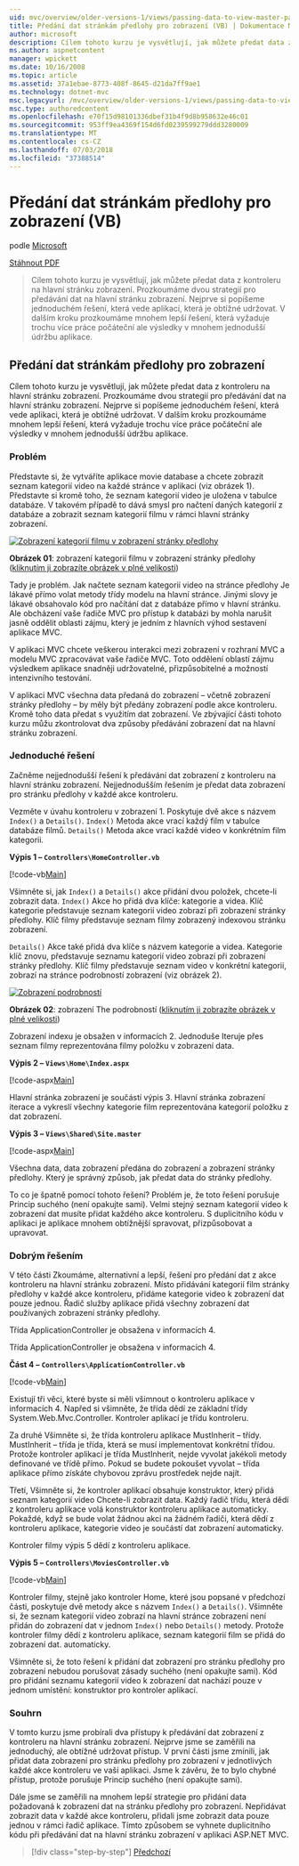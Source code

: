 ```yaml
---
uid: mvc/overview/older-versions-1/views/passing-data-to-view-master-pages-vb
title: Předání dat stránkám předlohy pro zobrazení (VB) | Dokumentace Microsoftu
author: microsoft
description: Cílem tohoto kurzu je vysvětlují, jak můžete předat data z kontroleru na hlavní stránku zobrazení. Prozkoumáme dvou strategií pro předávání dat k zobrazení m...
ms.author: aspnetcontent
manager: wpickett
ms.date: 10/16/2008
ms.topic: article
ms.assetid: 37a1ebae-8773-408f-8645-d21da7ff9ae1
ms.technology: dotnet-mvc
msc.legacyurl: /mvc/overview/older-versions-1/views/passing-data-to-view-master-pages-vb
msc.type: authoredcontent
ms.openlocfilehash: e70f15d98101336dbef31b4f9d8b958632e46c01
ms.sourcegitcommit: 953ff9ea4369f154d6fd0239599279ddd3280009
ms.translationtype: MT
ms.contentlocale: cs-CZ
ms.lasthandoff: 07/03/2018
ms.locfileid: "37388514"
---
```

<a name="passing-data-to-view-master-pages-vb"></a>Předání dat stránkám předlohy pro zobrazení (VB)
====================
podle [Microsoft](https://github.com/microsoft)

[Stáhnout PDF](http://download.microsoft.com/download/e/f/3/ef3f2ff6-7424-48f7-bdaa-180ef64c3490/ASPNET_MVC_Tutorial_13_VB.pdf)

> Cílem tohoto kurzu je vysvětlují, jak můžete předat data z kontroleru na hlavní stránku zobrazení. Prozkoumáme dvou strategií pro předávání dat na hlavní stránku zobrazení. Nejprve si popíšeme jednoduchém řešení, která vede aplikaci, která je obtížné udržovat. V dalším kroku prozkoumáme mnohem lepší řešení, která vyžaduje trochu více práce počáteční ale výsledky v mnohem jednodušší údržbu aplikace.


## <a name="passing-data-to-view-master-pages"></a>Předání dat stránkám předlohy pro zobrazení

Cílem tohoto kurzu je vysvětlují, jak můžete předat data z kontroleru na hlavní stránku zobrazení. Prozkoumáme dvou strategií pro předávání dat na hlavní stránku zobrazení. Nejprve si popíšeme jednoduchém řešení, která vede aplikaci, která je obtížné udržovat. V dalším kroku prozkoumáme mnohem lepší řešení, která vyžaduje trochu více práce počáteční ale výsledky v mnohem jednodušší údržbu aplikace.

### <a name="the-problem"></a>Problém

Představte si, že vytváříte aplikace movie database a chcete zobrazit seznam kategorií video na každé stránce v aplikaci (viz obrázek 1). Představte si kromě toho, že seznam kategorií video je uložena v tabulce databáze. V takovém případě to dává smysl pro načtení daných kategorií z databáze a zobrazit seznam kategorií filmu v rámci hlavní stránky zobrazení.


[![Zobrazení kategorií filmu v zobrazení stránky předlohy](passing-data-to-view-master-pages-vb/_static/image2.png)](passing-data-to-view-master-pages-vb/_static/image1.png)

**Obrázek 01**: zobrazení kategorií filmu v zobrazení stránky předlohy ([kliknutím ji zobrazíte obrázek v plné velikosti](passing-data-to-view-master-pages-vb/_static/image3.png))


Tady je problém. Jak načtete seznam kategorií video na stránce předlohy Je lákavé přímo volat metody třídy modelu na hlavní stránce. Jinými slovy je lákavé obsahovalo kód pro načítání dat z databáze přímo v hlavní stránku. Ale obcházení vaše řadiče MVC pro přístup k databázi by mohla narušit jasně oddělit oblasti zájmu, který je jedním z hlavních výhod sestavení aplikace MVC.

V aplikaci MVC chcete veškerou interakci mezi zobrazení v rozhraní MVC a modelu MVC zpracovávat vaše řadiče MVC. Toto oddělení oblastí zájmu výsledkem aplikace snadněji udržovatelné, přizpůsobitelné a možností intenzivního testování.

V aplikaci MVC všechna data předaná do zobrazení – včetně zobrazení stránky předlohy – by měly být předány zobrazení podle akce kontroleru. Kromě toho data předat s využitím dat zobrazení. Ve zbývající části tohoto kurzu můžu zkontrolovat dva způsoby předávání zobrazení dat na hlavní stránku zobrazení.

### <a name="the-simple-solution"></a>Jednoduché řešení

Začněme nejjednodušší řešení k předávání dat zobrazení z kontroleru na hlavní stránku zobrazení. Nejjednodušším řešením je předat data zobrazení pro stránku předlohy v každé akce kontroleru.

Vezměte v úvahu kontroleru v zobrazení 1. Poskytuje dvě akce s názvem `Index()` a `Details()`. `Index()` Metoda akce vrací každý film v tabulce databáze filmů. `Details()` Metoda akce vrací každé video v konkrétním film kategorii.

**Výpis 1 – `Controllers\HomeController.vb`**

[!code-vb[Main](passing-data-to-view-master-pages-vb/samples/sample1.vb)]

Všimněte si, jak `Index()` a `Details()` akce přidání dvou položek, chcete-li zobrazit data. `Index()` Akce ho přidá dva klíče: kategorie a videa. Klíč kategorie představuje seznam kategorií video zobrazí při zobrazení stránky předlohy. Klíč filmy představuje seznam filmy zobrazený indexovou stránku zobrazení.

`Details()` Akce také přidá dva klíče s názvem kategorie a videa. Kategorie klíč znovu, představuje seznamu kategorií video zobrazí při zobrazení stránky předlohy. Klíč filmy představuje seznam video v konkrétní kategorii, zobrazí na stránce podrobností zobrazení (viz obrázek 2).


[![Zobrazení podrobností](passing-data-to-view-master-pages-vb/_static/image5.png)](passing-data-to-view-master-pages-vb/_static/image4.png)

**Obrázek 02**: zobrazení The podrobností ([kliknutím ji zobrazíte obrázek v plné velikosti](passing-data-to-view-master-pages-vb/_static/image6.png))


Zobrazení indexu je obsažen v informacích 2. Jednoduše Iteruje přes seznam filmy reprezentována filmy položku v zobrazení data.

**Výpis 2 – `Views\Home\Index.aspx`**

[!code-aspx[Main](passing-data-to-view-master-pages-vb/samples/sample2.aspx)]

Hlavní stránka zobrazení je součástí výpis 3. Hlavní stránka zobrazení iterace a vykreslí všechny kategorie film reprezentována kategorií položku z dat zobrazení.

**Výpis 3 – `Views\Shared\Site.master`**

[!code-aspx[Main](passing-data-to-view-master-pages-vb/samples/sample3.aspx)]

Všechna data, data zobrazení předána do zobrazení a zobrazení stránky předlohy. Který je správný způsob, jak předat data do stránky předlohy.

To co je špatně pomocí tohoto řešení? Problém je, že toto řešení porušuje Princip suchého (není opakujte sami). Velmi stejný seznam kategorií video k zobrazení dat musíte přidat každého akce kontroleru. S duplicitního kódu v aplikaci je aplikace mnohem obtížnější spravovat, přizpůsobovat a upravovat.

### <a name="the-good-solution"></a>Dobrým řešením

V této části Zkoumáme, alternativní a lepší, řešení pro předání dat z akce kontroleru na hlavní stránku zobrazení. Místo přidávání kategorií film stránky předlohy v každé akce kontroleru, přidáme kategorie video k zobrazení dat pouze jednou. Řadič služby aplikace přidá všechny zobrazení dat používaných zobrazení stránky předlohy.

Třída ApplicationController je obsažena v informacích 4.

Třída ApplicationController je obsažena v informacích 4.

**Část 4 – `Controllers\ApplicationController.vb`**

[!code-vb[Main](passing-data-to-view-master-pages-vb/samples/sample4.vb)]

Existují tři věci, které byste si měli všimnout o kontroleru aplikace v informacích 4. Napřed si všimněte, že třída dědí ze základní třídy System.Web.Mvc.Controller. Kontroler aplikací je třídu kontroleru.

Za druhé Všimněte si, že třída kontroleru aplikace MustInherit – třídy. MustInherit – třída je třída, která se musí implementovat konkrétní třídou. Protože kontroler aplikací je třída MustInherit, nejde vyvolat jakékoli metody definované ve třídě přímo. Pokud se budete pokoušet vyvolat – třída aplikace přímo získáte chybovou zprávu prostředek nejde najít.

Třetí, Všimněte si, že kontroler aplikací obsahuje konstruktor, který přidá seznam kategorií video Chcete-li zobrazit data. Každý řadič třídu, která dědí z kontroleru aplikace volá konstruktor kontroleru aplikace automaticky. Pokaždé, když se bude volat žádnou akci na žádném řadiči, která dědí z kontroleru aplikace, kategorie video je součástí dat zobrazení automaticky.

Kontroler filmy výpis 5 dědí z kontroleru aplikace.

**Výpis 5 – `Controllers\MoviesController.vb`**

[!code-vb[Main](passing-data-to-view-master-pages-vb/samples/sample5.vb)]

Kontroler filmy, stejně jako kontroler Home, které jsou popsané v předchozí části, poskytuje dvě metody akce s názvem `Index()` a `Details()`. Všimněte si, že seznam kategorií video zobrazí na hlavní stránce zobrazení není přidán do zobrazení dat v jednom `Index()` nebo `Details()` metody. Protože kontroler filmy dědí z kontroleru aplikace, seznam kategorií film se přidá do zobrazení dat. automaticky.

Všimněte si, že toto řešení k přidání dat zobrazení pro stránku předlohy pro zobrazení nebudou porušovat zásady suchého (není opakujte sami). Kód pro přidání seznamu kategorií video k zobrazení dat nachází pouze v jednom umístění: konstruktor pro kontroler aplikací.

### <a name="summary"></a>Souhrn

V tomto kurzu jsme probírali dva přístupy k předávání dat zobrazení z kontroleru na hlavní stránku zobrazení. Nejprve jsme se zaměřili na jednoduchý, ale obtížné udržovat přístup. V první části jsme zmínili, jak přidat data zobrazení pro stránku předlohy pro zobrazení v jednotlivých každé akce kontroleru ve vaší aplikaci. Jsme k závěru, že to bylo chybné přístup, protože porušuje Princip suchého (není opakujte sami).

Dále jsme se zaměřili na mnohem lepší strategie pro přidání data požadovaná k zobrazení dat na stránku předlohy pro zobrazení. Nepřidávat zobrazit data v každé akce kontroleru, přidali jsme zobrazit data pouze jednou v rámci řadič aplikace. Tímto způsobem se vyhnete duplicitního kódu při předávání dat na hlavní stránku zobrazení v aplikaci ASP.NET MVC.

> [!div class="step-by-step"]
> [Předchozí](creating-page-layouts-with-view-master-pages-vb.md)
